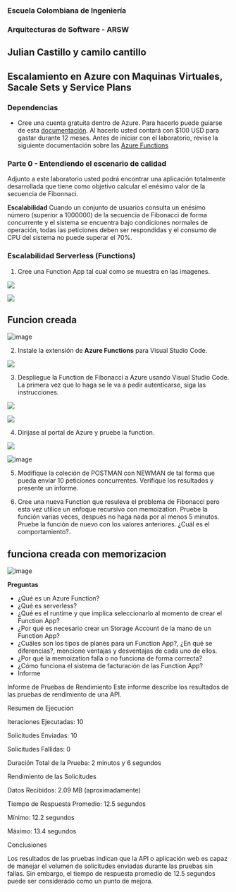 ### Escuela Colombiana de Ingeniería
### Arquitecturas de Software - ARSW

## Julian Castillo y camilo cantillo

## Escalamiento en Azure con Maquinas Virtuales, Sacale Sets y Service Plans

### Dependencias
* Cree una cuenta gratuita dentro de Azure. Para hacerlo puede guiarse de esta [documentación](https://azure.microsoft.com/es-es/free/students/). Al hacerlo usted contará con $100 USD para gastar durante 12 meses.
Antes de iniciar con el laboratorio, revise la siguiente documentación sobre las [Azure Functions](https://www.c-sharpcorner.com/article/an-overview-of-azure-functions/)

### Parte 0 - Entendiendo el escenario de calidad

Adjunto a este laboratorio usted podrá encontrar una aplicación totalmente desarrollada que tiene como objetivo calcular el enésimo valor de la secuencia de Fibonnaci.

**Escalabilidad**
Cuando un conjunto de usuarios consulta un enésimo número (superior a 1000000) de la secuencia de Fibonacci de forma concurrente y el sistema se encuentra bajo condiciones normales de operación, todas las peticiones deben ser respondidas y el consumo de CPU del sistema no puede superar el 70%.

### Escalabilidad Serverless (Functions)

1. Cree una Function App tal cual como se muestra en las  imagenes.

![](images/part3/part3-function-config.png)

![](images/part3/part3-function-configii.png)

## Funcion creada

![image](https://user-images.githubusercontent.com/96396177/234867137-35a7c799-03fb-4712-b64d-1da417275f33.png)


2. Instale la extensión de **Azure Functions** para Visual Studio Code.

![](images/part3/part3-install-extension.png)

3. Despliegue la Function de Fibonacci a Azure usando Visual Studio Code. La primera vez que lo haga se le va a pedir autenticarse, siga las instrucciones.

![](images/part3/part3-deploy-function-1.png)

![](images/part3/part3-deploy-function-2.png)

4. Dirijase al portal de Azure y pruebe la function.

![](images/part3/part3-test-function.png)


![image](https://user-images.githubusercontent.com/108955358/234884151-bee6d082-554e-4a57-8c47-42b2a95d42d3.png)

5. Modifique la coleción de POSTMAN con NEWMAN de tal forma que pueda enviar 10 peticiones concurrentes. Verifique los resultados y presente un informe.



6. Cree una nueva Function que resuleva el problema de Fibonacci pero esta vez utilice un enfoque recursivo con memoization. Pruebe la función varias veces, después no haga nada por al menos 5 minutos. Pruebe la función de nuevo con los valores anteriores. ¿Cuál es el comportamiento?.


## funciona creada con memorizacion

![image](https://user-images.githubusercontent.com/96396177/235834608-da9d3a23-268c-4358-8b09-0ce1532a3cbd.png)





**Preguntas**

* ¿Qué es un Azure Function?
* ¿Qué es serverless?
* ¿Qué es el runtime y que implica seleccionarlo al momento de crear el Function App?
* ¿Por qué es necesario crear un Storage Account de la mano de un Function App?
* ¿Cuáles son los tipos de planes para un Function App?, ¿En qué se diferencias?, mencione ventajas y desventajas de cada uno de ellos.
* ¿Por qué la memoization falla o no funciona de forma correcta?
* ¿Cómo funciona el sistema de facturación de las Function App?
* Informe

Informe de Pruebas de Rendimiento
Este informe describe los resultados de las pruebas de rendimiento de una API.

Resumen de Ejecución


Iteraciones Ejecutadas: 10


Solicitudes Enviadas: 10


Solicitudes Fallidas: 0


Duración Total de la Prueba: 2 minutos y 6 segundos


Rendimiento de las Solicitudes


Datos Recibidos: 2.09 MB (aproximadamente)


Tiempo de Respuesta Promedio: 12.5 segundos


Mínimo: 12.2 segundos


Máximo: 13.4 segundos


Conclusiones


Los resultados de las pruebas indican que la API o aplicación web es capaz de manejar el volumen de solicitudes enviadas durante las pruebas sin fallas. Sin embargo, el tiempo de respuesta promedio de 12.5 segundos puede ser considerado como un punto de mejora.
